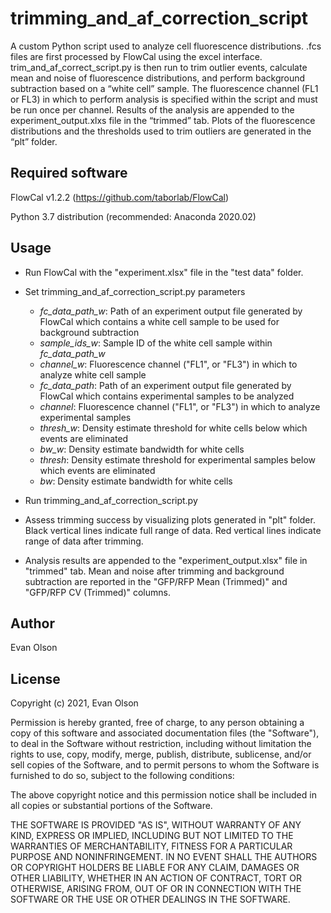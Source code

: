 # trimming_and_af_correction_script

A custom Python script used to analyze cell fluorescence distributions. .fcs files are first processed by FlowCal using the excel interface. trim_and_af_correct_script.py is then run to trim outlier events, calculate mean and noise of fluorescence distributions, and perform background subtraction based on a “white cell” sample. The fluorescence channel (FL1 or FL3) in which to perform analysis is specified within the script and must be run once per channel. Results of the analysis are appended to the experiment_output.xlxs file in the “trimmed” tab. Plots of the fluorescence distributions and the thresholds used to trim outliers are generated in the “plt” folder.

## Required software

FlowCal v1.2.2 (https://github.com/taborlab/FlowCal)

Python 3.7 distribution (recommended: Anaconda 2020.02)

## Usage
- Run FlowCal with the "experiment.xlsx" file in the "test data" folder.

- Set trimming_and_af_correction_script.py parameters
  - *fc_data_path_w*: Path of an experiment output file generated by FlowCal which contains a white cell sample to be used for background subtraction
  -  *sample_ids_w*: Sample ID of the white cell sample within *fc_data_path_w*
  -  *channel_w*: Fluorescence channel ("FL1", or "FL3") in which to analyze white cell sample
  - *fc_data_path*: Path of an experiment output file generated by FlowCal which contains experimental samples to be analyzed
  - *channel*: Fluorescence channel ("FL1", or "FL3") in which to analyze experimental samples
  - *thresh_w*: Density estimate threshold for white cells below which events are eliminated
  - *bw_w*: Density estimate bandwidth for white cells
  - *thresh*: Density estimate threshold for experimental samples below which events are eliminated
  - *bw*: Density estimate bandwidth for white cells

- Run trimming_and_af_correction_script.py
- Assess trimming success by visualizing plots generated in "plt" folder. Black vertical lines indicate full range of data. Red vertical lines indicate range of data after trimming.
- Analysis results are appended to the "experiment_output.xlsx" file in "trimmed" tab. Mean and noise after trimming and background subtraction are reported in the "GFP/RFP Mean (Trimmed)" and "GFP/RFP CV (Trimmed)" columns.
 
## Author
Evan Olson

## License
Copyright (c) 2021, Evan Olson

Permission is hereby granted, free of charge, to any person obtaining a copy
of this software and associated documentation files (the "Software"), to deal
in the Software without restriction, including without limitation the rights
to use, copy, modify, merge, publish, distribute, sublicense, and/or sell
copies of the Software, and to permit persons to whom the Software is
furnished to do so, subject to the following conditions:

The above copyright notice and this permission notice shall be included in all
copies or substantial portions of the Software.

THE SOFTWARE IS PROVIDED "AS IS", WITHOUT WARRANTY OF ANY KIND, EXPRESS OR
IMPLIED, INCLUDING BUT NOT LIMITED TO THE WARRANTIES OF MERCHANTABILITY,
FITNESS FOR A PARTICULAR PURPOSE AND NONINFRINGEMENT. IN NO EVENT SHALL THE
AUTHORS OR COPYRIGHT HOLDERS BE LIABLE FOR ANY CLAIM, DAMAGES OR OTHER
LIABILITY, WHETHER IN AN ACTION OF CONTRACT, TORT OR OTHERWISE, ARISING FROM,
OUT OF OR IN CONNECTION WITH THE SOFTWARE OR THE USE OR OTHER DEALINGS IN THE
SOFTWARE.